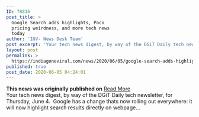 ```yaml
---
ID: 78816
post_title: >
  Google Search adds highlights, Poco
  pricing weirdness, and more tech news
  today
author: 'IGV- News Desk Team'
post_excerpt: 'Your tech news digest, by way of the DGiT Daily tech newsletter, for Thursday, June 4.  Google has a change thats now rolling out everywhere: it will now highlight search results directly on webpage…'
layout: post
permalink: >
  https://indiagoneviral.com/news/2020/06/05/google-search-adds-highlights-poco-pricing-weirdness-and-more-tech-news-today/78816/india-gone-viral/
published: true
post_date: 2020-06-05 04:24:01
---
```

<b>This news was originally published on</b> <a href="https://www.androidauthority.com/google-search-adds-highlights-poco-pricing-weirdness-and-more-tech-news-today-1125888/" class="button purchase" rel="nofollow noopener noreferrer" target="_blank">Read More</a> <br/>Your tech news digest, by way of the DGiT Daily tech newsletter, for Thursday, June 4. 
Google has a change thats now rolling out everywhere: it will now highlight search results directly on webpage…